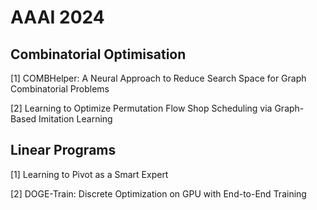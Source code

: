 # AAAI 2024

## Combinatorial Optimisation

[1] COMBHelper: A Neural Approach to Reduce Search Space for Graph Combinatorial Problems

[2] Learning to Optimize Permutation Flow Shop Scheduling via Graph-Based Imitation Learning

## Linear Programs

[1] Learning to Pivot as a Smart Expert

[2] DOGE-Train: Discrete Optimization on GPU with End-to-End Training